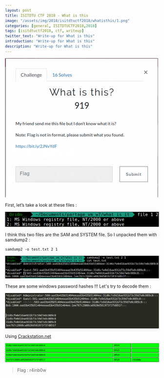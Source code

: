 ```yaml
---
layout: post
title: ISITDTU CTF 2018 - What is this
image: "/assets/img/2018/isitdtuctf2018/whatisthis/1.png"
categories: [general, ISITDTUCTF2018,2018]
tags: [isitdtuctf2018, ctf, writeup]
twitter_text: "Write-up for What is this"
introduction: "Write-up for What is this"
description: "Write-up for What is this"
---
```


![](/assets/img/2018/isitdtuctf2018/whatisthis/1.png)

First, let’s take a look at these files :

![](/assets/img/2018/isitdtuctf2018/whatisthis/2.png)

I think this two files are the SAM and SYSTEM file.  So I unpacked them with samdump2 :

```
samdump2 -o test.txt 2 1
```
![](/assets/img/2018/isitdtuctf2018/whatisthis/3.png)

These are some windows password hashes !!! Let's try to decode them :

![](/assets/img/2018/isitdtuctf2018/whatisthis/4.png)

Using [Crackstation.net](https://crackstation.net/)

![](/assets/img/2018/isitdtuctf2018/whatisthis/5.png)

> Flag : r4inb0w